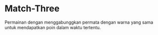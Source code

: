 # Match-Three

Permainan dengan menggabunggkan  permata dengan warna yang sama untuk mendapatkan poin dalam waktu tertentu.

